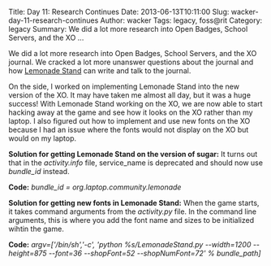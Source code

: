 Title: Day 11: Research Continues
Date: 2013-06-13T10:11:00
Slug: wacker-day-11-research-continues
Author: wacker
Tags: legacy, foss@rit
Category: legacy
Summary: We did a lot more research into Open Badges, School Servers, and the XO ... 

We did a lot more research into Open Badges, School Servers, and the XO
journal. We cracked a lot more unanswer questions about the journal and how
[Lemonade Stand](http://wiki.sugarlabs.org/go/Lemonade_Stand) can write and
talk to the journal.

On the side, I worked on implementing Lemonade Stand into the new version of
the XO. It may have taken me almost all day, but it was a huge success! With
Lemonade Stand working on the XO, we are now able to start hacking away at the
game and see how it looks on the XO rather than my laptop. I also figured out
how to implement and use new fonts on the XO because I had an issue where the
fonts would not display on the XO but would on my laptop.

**Solution for getting Lemonade Stand on the version of sugar:** It turns out that in the _activity.info_ file, service_name is deprecated and should now use _bundle_id_ instead.

**Code:** _bundle_id = org.laptop.community.lemonade_

**Solution for getting new fonts in Lemonade Stand:** When the game starts, it takes command arguments from the _activity.py_ file. In the command line arguments, this is where you add the font name and sizes to be initialized wihtin the game.

**Code:** _argv=['/bin/sh','-c', 'python %s/LemonadeStand.py --width=1200 --height=875 --font=36 --shopFont=52 --shopNumFont=72' % bundle_path]_

